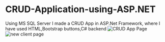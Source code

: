 # CRUD-Application-using-ASP.NET
Using MS SQL Server I made a CRUD App in ASP.Net Framework, where I have used HTML,Bootstrap buttons,C# backend
![CRUD App Page](https://user-images.githubusercontent.com/72815215/205896620-f59ef316-c135-40de-8cb9-79f80bc1ba78.png)
![new client page](https://user-images.githubusercontent.com/72815215/205896674-a8cae4ca-7eb9-4824-b31a-d77cf2e49bd8.png)
